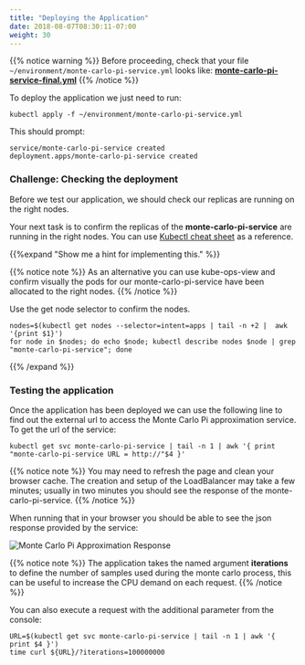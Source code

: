```yaml
---
title: "Deploying the Application"
date: 2018-08-07T08:30:11-07:00
weight: 30
---
```

{{% notice warning %}}
Before proceeding, check that your file `~/environment/monte-carlo-pi-service.yml` looks like: **[monte-carlo-pi-service-final.yml](tolerations_and_affinity.files/monte-carlo-pi-service-final.yml)**
{{% /notice %}}

To deploy the application we just need to run:
```
kubectl apply -f ~/environment/monte-carlo-pi-service.yml 
```
This should prompt:
```
service/monte-carlo-pi-service created
deployment.apps/monte-carlo-pi-service created
```

### Challenge: Checking the deployment

Before we test our application, we should check our replicas are running on the right nodes.

Your next task is to confirm the replicas of the **monte-carlo-pi-service** are running in the right nodes. You can use [Kubectl cheat sheet](https://kubernetes.io/docs/reference/kubectl/cheatsheet/#viewing-finding-resources) as a reference.

{{%expand "Show me a hint for implementing this." %}}

{{% notice note %}}
As an alternative you can use kube-ops-view and confirm visually the pods for our monte-carlo-pi-service have been allocated to the right nodes.
{{% /notice %}}

Use the get node selector to confirm the nodes.
```
nodes=$(kubectl get nodes --selector=intent=apps | tail -n +2 |  awk '{print $1}')
for node in $nodes; do echo $node; kubectl describe nodes $node | grep "monte-carlo-pi-service"; done 
```
{{% /expand %}}


### Testing the application

Once the application has been deployed we can use the following line to find out the external url to access the Monte Carlo Pi approximation service. To get the url of the service: 
```
kubectl get svc monte-carlo-pi-service | tail -n 1 | awk '{ print "monte-carlo-pi-service URL = http://"$4 }'
```

{{% notice note %}}
You may need to refresh the page and clean your browser cache. The creation and setup of the LoadBalancer may take a few minutes; usually in two minutes you should see the response of the
monte-carlo-pi-service.
{{% /notice %}}

When running that in your browser you should be able to see the json response provided by the service:

![Monte Carlo Pi Approximation Response](/images/using_ec2_spot_instances_with_eks/deploy/monte_carlo_pi_output_1.png)

{{% notice note %}}
The application takes the named argument **iterations** to define the number of samples used during the
monte carlo process, this can be useful to increase the CPU demand on each request. 
{{% /notice %}}

You can also execute a request with the additional parameter from the console:
```
URL=$(kubectl get svc monte-carlo-pi-service | tail -n 1 | awk '{ print $4 }')
time curl ${URL}/?iterations=100000000
```







